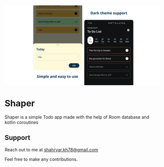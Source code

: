 ![alt text](https://github.com/5hahryar/Shaper/blob/master/Shaper.png?raw=true)

# Shaper
Shaper is a simple Todo app made with the help of Room database and kotlin coroutines

## Support
Reach out to me at shahryar.kh78@gmail.com

Feel free to make any contributions.
